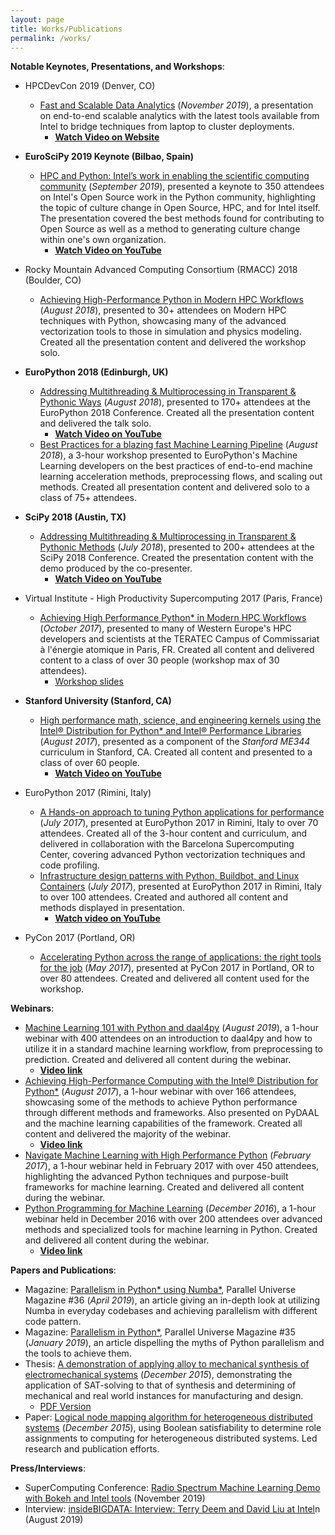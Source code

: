 ```yaml
---
layout: page
title: Works/Publications
permalink: /works/
---
```


__Notable Keynotes, Presentations, and Workshops__:
- HPCDevCon 2019 (Denver, CO)
  - [Fast and Scalable Data Analytics](https://techdecoded.intel.io/essentials/fast-scalable-data-analytics-machine-learning-with-intel-distribution-for-python/#gs.yejgf2) (_November 2019_), a presentation on end-to-end scalable analytics with the latest tools available from Intel to bridge techniques from laptop to cluster deployments.
    - [__Watch Video on Website__](https://techdecoded.intel.io/essentials/fast-scalable-data-analytics-machine-learning-with-intel-distribution-for-python/#gs.yejgf2)
- __EuroSciPy 2019 Keynote (Bilbao, Spain)__
  - [HPC and Python: Intel’s work in enabling the scientific computing community](https://www.euroscipy.org/2019/) (_September 2019_), presented a keynote to 350 attendees on Intel's Open Source work in the Python community, highlighting the topic of culture change in Open Source, HPC, and for Intel itself.  The presentation covered the best methods found for contributing to Open Source as well as a method to generating culture change within one's own organization.
    - [__Watch Video on YouTube__](https://www.youtube.com/watch?v=kCnhw97PETM)
- Rocky Mountain Advanced Computing Consortium (RMACC) 2018 (Boulder, CO)
  - [Achieving High-Performance Python in Modern HPC Workflows](https://rmacc2018hpcsymposium.sched.com/event/FC9z/achieving-high-performance-python-in-modern-hpc-workflow?iframe=no&w=100%&sidebar=yes&bg=no) (_August 2018_), presented to 30+ attendees on Modern HPC techniques with Python, showcasing many of the advanced vectorization tools to those in simulation and physics modeling.  Created all the presentation content and delivered the workshop solo.
- __EuroPython 2018 (Edinburgh, UK)__
  - [Addressing Multithreading & Multiprocessing in Transparent & Pythonic Ways](https://ep2018.europython.eu/conference/talks/addressing-multithreading-and-multiprocessing-in-transparent-and-pythonic-ways) (_August 2018_), presented to 170+ attendees at the EuroPython 2018 Conference.  Created all the presentation content and delivered the talk solo.
    - [__Watch Video on YouTube__](https://youtu.be/x5tcYO-SVnc?t=3m13s)
  - [Best Practices for a blazing fast Machine Learning Pipeline](https://ep2018.europython.eu/conference/talks/best-practices-blazing-fast-machine-learning-pipeline) (_August 2018_), a 3-hour workshop presented to EuroPython's Machine Learning developers on the best practices of end-to-end machine learning acceleration methods, preprocessing flows, and scaling out methods.  Created all presentation content and delivered solo to a class of 75+ attendees.
- __SciPy 2018 (Austin, TX)__
  - [Addressing Multithreading & Multiprocessing in Transparent & Pythonic Methods](https://www.youtube.com/watch?v=HKjM3peINtw) (_July 2018_), presented to 200+ attendees at the SciPy 2018 Conference.  Created the presentation content with the demo produced by the co-presenter.
    - [__Watch Video on YouTube__](https://www.youtube.com/watch?v=HKjM3peINtw)
- Virtual Institute \- High Productivity Supercomputing 2017 (Paris, France)
  - [Achieving High Performance Python* in Modern HPC Workflows](http://www.vi-hps.org/training/tws/tw26.html) (_October 2017_), presented to many of Western Europe's HPC developers and scientists at the TERATEC Campus of Commissariat à l'énergie atomique in Paris, FR.  Created all content and delivered content to a class of over 30 people (workshop max of 30 attendees).
    - [Workshop slides](http://www.vi-hps.org/upload/material/tw26/Intel_Python.pdf)
- __Stanford University (Stanford, CA)__
  - [High performance math, science, and engineering kernels using the Intel® Distribution for Python* and Intel® Performance Libraries](https://www.youtube.com/watch?v=aafE2yHgeGI&index=3&list=PLOoGUrwjS08MypOLt_udsrUTwudqLRUq2) (_August 2017_), presented as a component of the _Stanford ME344_ curriculum in Stanford, CA.  Created all content and presented to a class of over 60 people.
    - [__Watch Video on YouTube__](https://www.youtube.com/watch?v=aafE2yHgeGI&index=3&list=PLOoGUrwjS08MypOLt_udsrUTwudqLRUq2)
- EuroPython 2017 (Rimini, Italy)
  - [A Hands-on approach to tuning Python applications for performance](https://ep2017.europython.eu/conference/talks/a-hands-on-approach-to-tuning-python-applications-for-performance) (_July 2017_), presented at EuroPython 2017 in Rimini, Italy to over 70 attendees. Created all of the 3-hour content and curriculum, and delivered in collaboration with the Barcelona Supercomputing Center, covering advanced Python vectorization techniques and code profiling.
  - [Infrastructure design patterns with Python, Buildbot, and Linux Containers](https://ep2017.europython.eu/conference/talks/infrastructure-design-patterns-with-python-buildbot-and-linux-containers) (_July 2017_), presented at EuroPython 2017 in Rimini, Italy to over 100 attendees. Created and authored all content and methods displayed in presentation.
    - [__Watch video on YouTube__](https://www.youtube.com/watch?v=NlFuQT8tCGk&t=27962s)

- PyCon 2017 (Portland, OR)
  - [Accelerating Python across the range of applications: the right tools for the job](https://us.pycon.org/2017/schedule/presentation/789/) (_May 2017_), presented
 at PyCon 2017 in Portland, OR to over 80 attendees. Created and delivered all content used
 for the workshop.


__Webinars__:
- [Machine Learning 101 with Python and daal4py](https://techdecoded.intel.io/essentials/machine-learning-101-with-python-and-daal4py/#gs.3vuhpq) (_August 2019_), a 1-hour webinar with 400 attendees on an introduction to daal4py and how to utilize it in a standard machine learning workflow, from preprocessing to prediction.  Created and delivered all content during the webinar.
  - [__Video link__](https://techdecoded.intel.io/essentials/machine-learning-101-with-python-and-daal4py/#gs.3vuhpq)
- [Achieving High-Performance Computing with the Intel® Distribution for Python*](https://software.seek.intel.com/ComputingDistributionForPython_Reg) (_August 2017_), a 1-hour webinar with over 166 attendees, showcasing some of the methods to achieve Python performance through different methods and frameworks.  Also presented on PyDAAL and the machine learning capabilities of the framework.  Created all content and delivered the majority of the webinar.
  - [__Video link__](https://software.intel.com/en-us/videos/achieving-high-performance-computing-with-the-intel-distribution-for-python)
- [Navigate Machine Learning with High Performance Python](http://infotech.report/view-events.aspx?EventID=1935) (_February 2017_), a 1-hour webinar held in February 2017 with over 450 attendees, highlighting the advanced Python techniques and purpose-built frameworks for machine learning. Created and delivered all content during the webinar.
- [Python Programming for Machine Learning](https://software.intel.com/en-us/videos/python-programming-for-machine-learning) (_December 2016_), a 1-hour webinar held in December 2016 with over 200 attendees over advanced methods and specialized tools for machine learning in Python. Created and delivered all content during the webinar.
  - [__Video link__](https://software.intel.com/en-us/videos/python-programming-for-machine-learning)

__Papers and Publications__:
- Magazine: [Parallelism in Python* using Numba*](https://software.intel.com/en-us/download/parallel-universe-magazine-issue-36-april-2019), Parallel Universe Magazine #36 (_April 2019_), an article giving an in-depth look at utilizing Numba in everyday codebases and achieving parallelism with different code pattern.
- Magazine: [Parallelism in Python*](https://software.intel.com/en-us/download/parallel-universe-magazine-issue-35-january-2019), Parallel Universe Magazine #35 (_January 2019_), an article dispelling the myths of Python parallelism and the tools to achieve them.
- Thesis: [A demonstration of applying alloy to mechanical synthesis of electromechanical systems](http://catalog.lib.utexas.edu/search%7ES29?/X(mechanical+synthesis)&searchscope=29&SORT=D/X(mechanical+synthesis)&searchscope=29&SORT=D&SUBKEY=(mechanical+synthesis)/1%2C498%2C498%2CB/frameset&FF=X(mechanical+synthesis)&searchscope=29&SORT=D&1%2C1%2C) (_December 2015_), demonstrating the application of SAT-solving to that of synthesis and determining of mechanical and real world instances for manufacturing and design.
  - [PDF Version](https://repositories.lib.utexas.edu/bitstream/handle/2152/34587/LIU-MASTERSREPORT-2015.pdf)
- Paper: [Logical node mapping algorithm for heterogeneous distributed systems](https://github.com/triskadecaepyon/DF_RoleMatrix/blob/master/Documentation/Final_Report.pdf) (_December 2015_), using Boolean satisfiability to determine role assignments to computing for heterogeneous distributed systems. Led research and publication efforts.

__Press/Interviews__:
 - SuperComputing Conference: [Radio Spectrum Machine Learning Demo with Bokeh and Intel tools](https://twitter.com/IntelDevTools/status/1217499755301031937) (November 2019)
 - Interview: [insideBIGDATA: Interview: Terry Deem and David Liu at Intel](https://insidebigdata.com/2019/09/03/interview-terry-deem-and-david-liu-at-intel/)n (August 2019)
